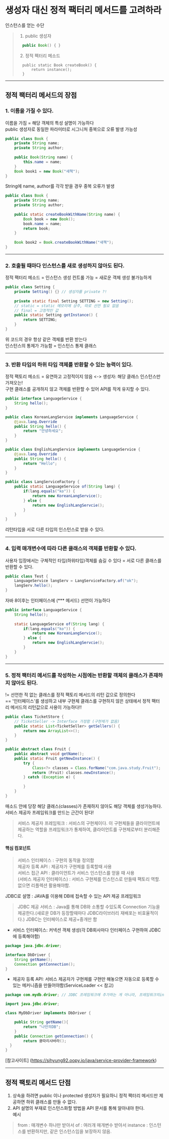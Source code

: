 # 생성자 대신 정적 팩터리 메서드를 고려하라  
인스턴스를 얻는 수단
>1. public 생성자  
>```java 
>   public Book() { }
>```
>2. 정적 펙터리 메소드
>```
>   public static Book createBook() {
>       return instance();
>   } 
>```
***
## 정적 팩터리 메서드의 장점
### 1. 이름을 가질 수 있다.
이름을 가짐 = 해당 객체의 특성 설명이 가능하다  
public 생성자로 동일한 파라미터로 시그니처 중복으로 오류 발생 가능성
```java
public class Book {
    private String name;
    private String author;
    
    public Book(String name) {
        this.name = name;
    }
    Book book1 = new Book("새책");
}
```
String에 name, author를 각각 받을 경우 중복 오류가 발생
```java
public class Book {
    private String name;
    private String author;
    
    public static createBookWithName(String name) {
        Book book = new Book();
        book.name = name;
        return book;
    }
    
    Book book2 = Book.createBookWithName("새책");
}
```
***
### 2. 호출될 때마다 인스턴스를 새로 생성하지 않아도 된다.
정적 팩터리 메소드 = 인스턴스 생성 컨트롤 가능 = 새로운 객체 생성 불가능하게
```java
public class Setting {
    private Setting() {} // 생성자를 private ?!
    
    private static final Setting SETTING = new Setting();
    // static = static 메모리에 상주, 따로 선언 필요 없음
    // final = 고정적인 값
    public static Setting getInstance() {
        return SETTING;
    }
}
```
위 코드의 경우 항상 같은 객체를 반환 받는다  
인스턴스의 통제가 가능함 = 인스턴스 통제 클래스  
***
### 3. 반환 타입의 하위 타입 객체를 반환할 수 있는 능력이 있다.
정적 팩토리 메소드 = 유연하고 고정적이지 않음 <-> 생성자: 해당 클래스 인스턴스만 가져오는!  
구현 클래스를 공개하지 않고 객체를 반환할 수 있어 API를 작게 유지할 수 있다.

```java
public interface LanguageService {
    String hello();
}

public class KoreanLangService implements LanguageService {
    @java.lang.Override
    public String hello() {
        return "안녕하세요";
    }
}

public class EnglishLangService implements LanguageService {
    @java.lang.Override
    public String hello() {
        return "Hello";
    }
}
```
```java
public class LangServiceFactory {
    public static LanguageService of(String lang) {
        if(lang.equals("ko")) {
            return new KoreanLangService();
        } else {
            return new EnglishLangServcie();
        }
    }
}
```
리턴타입을 서로 다른 타입의 인스턴스로 받을 수 있다.
***
### 4. 입력 매개변수에 따라 다른 클래스의 객체를 반환할 수 있다.
사용자 입장에서는 구체적인 타입(하위타입)객체를 숨길 수 있다 = 서로 다른 클래스를 반환할 수 있다.
```java
public class Test {
    LanguageService langServ = LangServiceFactory.of("ok");
    langServ.hello();
}
```
자바 8이후는 인터페이스에 (*** 메서드) 선언이 가능하다
```java
public interface LanguageService {
    String hello();
    
    static LanguageService of(String lang) {
        if(lang.equals("ko")) {
            return new KoreanLangService();
        } else {
            return new EnglishLangServcie();
        }
    }
}
```
***
### 5. 정적 팩터리 메서드를 작성하는 시점에는 반환할 객체의 클래스가 존재하지 않아도 된다.
!= 선언한 적 없는 클래스를 정적 팩토리 메서드의 리턴 값으로 정의한다  
== '인터페이스'를 생성하고 내부 구현체 클래스를 구현하지 않은 상태에서 정적 팩터리 메서드의 리턴값으로 사용이 가능하다!!
```java
public class TicketStore {
    // TicketSeller -> Interface 가정함 (구현체가 없음)
    public static List<TicketSeller> getSellers() {
        return new ArrayList<>();
    }
}
```
```java
public abstract class Fruit {
    public abstract void getName();
    public static Fruit getNewInstance() {
        try {
            Class<?> classes = Class.forName("com.java.study.Fruit");
            return (Fruit) classes.newInstance();
        } catch (Exception e) {
            
        }
    }
}
```
매소드 안에 당장 해당 클래스(classes)가 존재하지 않아도 해당 객체를 생성가능하다.  
서비스 제공자 프레임워크를 만드는 근간이 된다!  
> 서비스 제공자 프레임워크 : 서비스의 구현체이다. 이 구현체들을 클라이언트에 제공하는 역할을 프레임워크가 통제하여, 클라이언트를 구현체로부터 분리해준다.

#### 핵심 컴포넌트
> 서비스 인터페이스 : 구현의 동작을 정의함  
> 제공자 등록 API : 제공자가 구현체를 등록할때 사용  
> 서비스 접근 API : 클라이언트가 서비스 인스턴스를 얻을 때 사용  
> (서비스 제공자 인터페이스) : 서비스 구현체를 인스턴스로 만들때 팩토리 역할. 없으면 리플렉션 활용해야함.   

JDBC로 설명 : JAVA를 이용해 DB에 접속할 수 있는 API 제공 프레임워크
> JDBC 제공 서비스 : Java를 통해 DB와 소통할 수있도록 Connection 기능을 제공한다.(새로운 DB가 등장할때마다 JDBC라이브러리 재배포는 비효율적이다.)
> JDBC는 인터페이스로 제공+중개만 함

- 서비스 인터페이스: 커넥션 객체 생성(각 DB회사마다 인터페이스 구현하여 JDBC에 등록해야함)
```java
package java.jdbc.driver;

interface DbDriver {
	String getName();
	Connection getConnection();
}
```
- 제공자 등록 API: 서비스 제공자가 구현체를 구현만 해놓으면 자동으로 등록할 수 있는 메커니즘을 만들어야함(ServiceLoader << 참고)
```java
package com.mydb.driver; // JDBC 프레임워크에 추가하는 게 아니라, 프레임워크의interface를 import해와서 구현합니다. 

import java.jdbc.driver;

class MyDbDriver implements DbDriver {

	public String getName(){
		return "나만의DB";
	}
	public Connection getConnection() {
		return 쿵따리샤바라();
  }
}	
```
[참고사이트] (https://sihyung92.oopy.io/java/service-provider-framework)

***
## 정적 팩토리 메서드 단점
1. 상속을 하려면 public 이나 protected 생성자가 필요하니 정적 팩터리 메서드만 제공하면 하위 클래스를 만들 수 없다.
2. API 설명의 부재로 인스턴스화할 방법을 API 문서를 통해 알아내야 한다.  
예시
> from : 매개변수 하나만 받아서
> of : 여러개 매개변수 받아서
> instance : 인스턴스를 반환하지만, 같은 인스턴스임을 보장하지 않음.